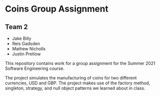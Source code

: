 # Coins Group Assignment
## Team 2

- Jake Billy
- Reis Gadsden
- Mathew Nicholls
- Justin Pretlow

This repository contains work for a group assignment for the Summer 2021 Software Engineering course.

The project simulates the manufacturing of coins for two different currencies, USD and GBP.
The project makes use of the factory method, singleton, strategy, and null object patterns we learned about in class.
